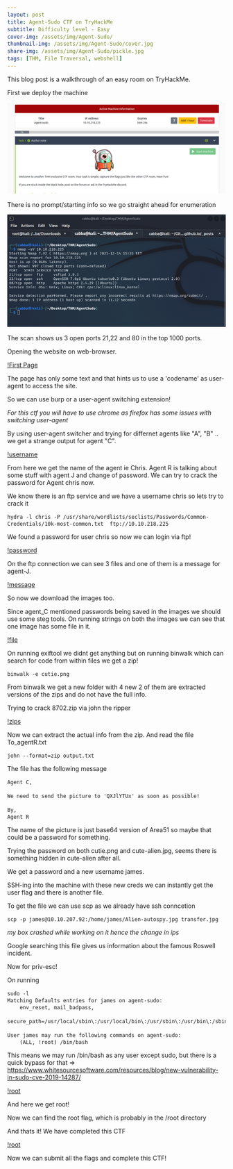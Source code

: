 ```yaml
---
layout: post
title: Agent-Sudo CTF on TryHackMe
subtitle: Difficulty level - Easy
cover-img: /assets/img/Agent-Sudo/
thumbnail-img: /assets/img/Agent-Sudo/cover.jpg
share-img: /assets/img/Agent-Sudo/pickle.jpg
tags: [THM, File Traversal, webshell]
---
```


This blog post is a walkthrough of an easy room on TryHackMe.

First we deploy the machine

![Machine Info](/assets/img/Agent-Sudo/active.png)

There is no prompt/starting info so we go straight ahead for enumeration

![Nmap](/assets/img/Agent-Sudo/nmap.png)

The scan shows us 3 open ports 21,22 and 80 in the top 1000 ports. 

Opening the website on web-browser.

[!First Page](/assets/img/Agent-Sudo/page1.png)

The page has only some text and that hints us to use a 'codename' as user-agent to access the site.

So we can use burp or a user-agent switching extension!

_For this ctf you will have to use chrome as firefox has some issues with switching user-agent_

By using user-agent switcher and trying for differnet agents like "A", "B" .. we get a strange output for agent "C".

[!username](/assets/img/Agent-Sudo/username.png)

From here we get the name of the agent ie Chris. Agent R is talking about some stuff with agent J and change of password. We can try to crack the password for Agent chris now.

We know there is an ftp service and we have a username chris so lets try to crack it

~~~
hydra -l chris -P /usr/share/wordlists/seclists/Passwords/Common-Credentials/10k-most-common.txt  ftp://10.10.218.225
~~~

We found a password for user chris so now we can login via ftp!

[!password](/assets/img/Agent-Sudo/password.png)

On the ftp connection we can see 3 files and one of them is a message for agent-J.

[!message](/assets/img/Agent-Sudo/robots.png)

So now we download the images too. 

Since agent_C mentioned passwords being saved in the images we should use some steg tools. On running strings on both the images we can see that one image has some file in it.

[!file](/assets/img/Agent-Sudo/agentR.png)

On running exiftool we didnt get anything but on running binwalk which can search for code from within files we get a zip!

~~~
binwalk -e cutie.png
~~~

From binwalk we get a new folder with 4 new 2 of them are extracted versions of the zips and do not have the full info.

Trying to crack 8702.zip via john the ripper

[!zips](/assets/img/Agent-Sudo/john.png)

Now we can extract the actual info from the zip. And read the file To_agentR.txt

~~~
john --format=zip output.txt
~~~

The file has the following message 

~~~
Agent C,

We need to send the picture to 'QXJlYTUx' as soon as possible!

By,
Agent R
~~~

The name of the picture is just base64 version of Area51 so maybe that could be a password for something.

Trying the password on both cutie.png and cute-alien.jpg, seems there is something hidden in cute-alien after all.

We get a password and a new username james.

SSH-ing into the machine with these new creds we can instantly get the user flag and there is another file.

To get the file we can use scp as we already have ssh conncetion

~~~
scp -p james@10.10.207.92:/home/james/Alien-autospy.jpg transfer.jpg
~~~

_my box crashed while working on it hence the change in ips_

Google searching this file gives us information about the famous Roswell incident.

Now for priv-esc!

On running 
~~~
sudo -l 
Matching Defaults entries for james on agent-sudo:                                                   
    env_reset, mail_badpass,                                                                         
    secure_path=/usr/local/sbin\:/usr/local/bin\:/usr/sbin\:/usr/bin\:/sbin\:/bin\:/snap/bin         
                                                                                                     
User james may run the following commands on agent-sudo:                                             
    (ALL, !root) /bin/bash 
~~~

This means we may run /bin/bash as any user except sudo, but there is a quick bypass for that => https://www.whitesourcesoftware.com/resources/blog/new-vulnerability-in-sudo-cve-2019-14287/


[!root](/assets/img/Agent-Sudo/root.png)

And here we get root!

Now we can find the root flag, which is probably in the /root directory

And thats it! We have completed this CTF

[!root](/assets/img/Agent-Sudo/done.png)

Now we can submit all the flags and complete this CTF!
